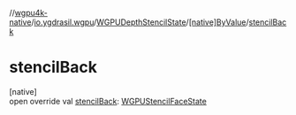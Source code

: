 //[wgpu4k-native](../../../../index.md)/[io.ygdrasil.wgpu](../../index.md)/[WGPUDepthStencilState](../index.md)/[[native]ByValue](index.md)/[stencilBack](stencil-back.md)

# stencilBack

[native]\
open override val [stencilBack](stencil-back.md): [WGPUStencilFaceState](../../-w-g-p-u-stencil-face-state/index.md)